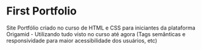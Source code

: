 # First Portfolio
 Site Portfólio criado no curso de HTML e CSS para iniciantes da plataforma Origamid - Utilizando tudo visto no curso até agora (Tags semânticas e responsividade para maior acessibilidade dos usuários, etc)
